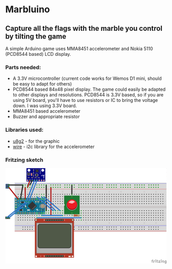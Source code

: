 # Marbluino
## Capture all the flags with the marble you control by tilting the game

A simple Arduino game uses MMA8451 accelerometer and Nokia 5110 (PCD8544 based) LCD display.

### Parts needed:

* A 3.3V microcontroller (current code works for Wemos D1 mini, should be easy to adapt for others)
* PCD8544 based 84x48 pixel display. The game could easily be adapted to other displays and resolutions. PCD8544 is 3.3V based, so if you are using 5V board, you'll have to use resistors or IC to bring the voltage down. I was using 3.3V board.
* MMA8451 based accelerometer
* Buzzer and appropriate resistor

### Libraries used:

* [u8g2](https://github.com/olikraus/u8g2) - for the graphic
* [wire](https://www.arduino.cc/en/reference/wire) - i2c library for the accelerometer

### Fritzing sketch

![Fritzing Breadboard](/marbluino_bb.png)